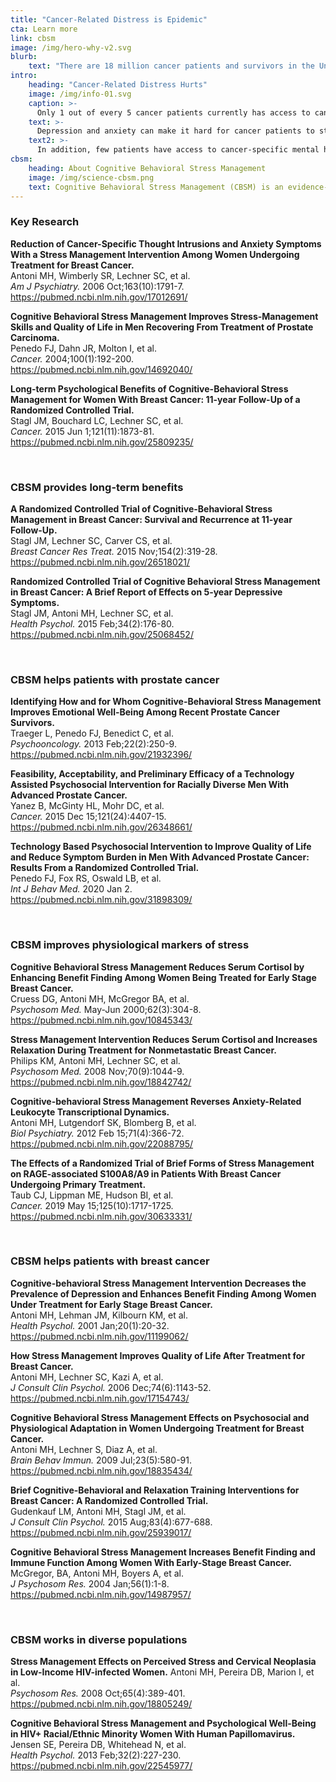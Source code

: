 ```yaml
---
title: "Cancer-Related Distress is Epidemic"
cta: Learn more
link: cbsm
image: /img/hero-why-v2.svg
blurb:
    text: "There are 18 million cancer patients and survivors in the United States today, and nearly half of them experience some form of psychological distress, such as depression or anxiety."
intro:
    heading: "Cancer-Related Distress Hurts"
    image: /img/info-01.svg
    caption: >-
      Only 1 out of every 5 cancer patients currently has access to cancer-specific mental health care to alleviate their distress.
    text: >-
      Depression and anxiety can make it hard for cancer patients to stick with treatment and increase their time in the hospital as they undergo cancer care. Emerging evidence in breast cancer patients suggests that it may be important to manage cancer-related distress to reduce the risk of cancer recurrence. 
    text2: >-
      In addition, few patients have access to cancer-specific mental health care. **Only 1 out of every 5 cancer patients currently has access to cancer-specific mental health care to alleviate their distress.** Cognitive behavioral stress management (CBSM) has been tailored to cancer patients and shown in numerous clinical studies to improve emotional well-being, physical health and overall survival.
cbsm:
    heading: About Cognitive Behavioral Stress Management 
    image: /img/science-cbsm.png
    text: Cognitive Behavioral Stress Management (CBSM) is an evidence-based protocol adapted from Cognitive Behavioral Therapy (CBT) and relaxation stress management, designed specifically for patients with cancer. CBSM was originally developed by a clinical psychologist, Michael Antoni, Ph.D. CBSM has been studied since the early ’90s, and has been published in multiple clinical studies. 
---
```

<a name="pubs"></a>
### Key Research

**Reduction of Cancer-Specific Thought Intrusions and Anxiety Symptoms With a Stress Management Intervention Among Women Undergoing Treatment for Breast Cancer.**  
Antoni MH, Wimberly SR, Lechner SC, et al.  
*Am J Psychiatry.* 2006 Oct;163(10):1791-7.  
https://pubmed.ncbi.nlm.nih.gov/17012691/  

**Cognitive Behavioral Stress Management Improves Stress-Management Skills and Quality of Life in Men Recovering From Treatment of Prostate Carcinoma.**  
Penedo FJ, Dahn JR, Molton I, et al.  
*Cancer.* 2004;100(1):192-200.  
https://pubmed.ncbi.nlm.nih.gov/14692040/  

**Long-term Psychological Benefits of Cognitive-Behavioral Stress Management for Women With Breast Cancer: 11-year Follow-Up of a Randomized Controlled Trial.**  
Stagl JM, Bouchard LC, Lechner SC, et al.  
*Cancer.* 2015 Jun 1;121(11):1873-81.  
https://pubmed.ncbi.nlm.nih.gov/25809235/  

&nbsp;  
### CBSM provides long-term benefits

**A Randomized Controlled Trial of Cognitive-Behavioral Stress Management in Breast Cancer: Survival and Recurrence at 11-year Follow-Up.**  
Stagl JM, Lechner SC, Carver CS, et al.  
*Breast Cancer Res Treat.* 2015 Nov;154(2):319-28.    
https://pubmed.ncbi.nlm.nih.gov/26518021/  

**Randomized Controlled Trial of Cognitive Behavioral Stress Management in Breast Cancer: A Brief Report of Effects on 5-year Depressive Symptoms.**  
Stagl JM, Antoni MH, Lechner SC, et al.  
*Health Psychol.* 2015 Feb;34(2):176-80.    
https://pubmed.ncbi.nlm.nih.gov/25068452/  

&nbsp;  
### CBSM helps patients with prostate cancer

**Identifying How and for Whom Cognitive-Behavioral Stress Management Improves Emotional Well-Being Among Recent Prostate Cancer Survivors.**  
Traeger L, Penedo FJ, Benedict C, et al.  
*Psychooncology.* 2013 Feb;22(2):250-9.  
https://pubmed.ncbi.nlm.nih.gov/21932396/  

**Feasibility, Acceptability, and Preliminary Efficacy of a Technology Assisted Psychosocial Intervention for Racially Diverse Men With Advanced Prostate Cancer.**  
Yanez B, McGinty HL, Mohr DC, et al.  
*Cancer.* 2015 Dec 15;121(24):4407-15.  
https://pubmed.ncbi.nlm.nih.gov/26348661/  

**Technology Based Psychosocial Intervention to Improve Quality of Life and Reduce Symptom Burden in Men With Advanced Prostate Cancer: Results From a Randomized Controlled Trial.**  
Penedo FJ, Fox RS, Oswald LB, et al.  
*Int J Behav Med.* 2020 Jan 2.  
https://pubmed.ncbi.nlm.nih.gov/31898309/  

&nbsp;  
### CBSM improves physiological markers of stress

**Cognitive Behavioral Stress Management Reduces Serum Cortisol by Enhancing Benefit Finding Among Women Being Treated for Early Stage Breast Cancer.**  
Cruess DG, Antoni MH, McGregor BA, et al.  
*Psychosom Med.* May-Jun 2000;62(3):304-8.  
https://pubmed.ncbi.nlm.nih.gov/10845343/  

**Stress Management Intervention Reduces Serum Cortisol and Increases Relaxation During Treatment for Nonmetastatic Breast Cancer.**  
Philips KM, Antoni MH, Lechner SC, et al.  
*Psychosom Med.* 2008 Nov;70(9):1044-9.  
https://pubmed.ncbi.nlm.nih.gov/18842742/  

**Cognitive-behavioral Stress Management Reverses Anxiety-Related Leukocyte Transcriptional Dynamics.**  
Antoni MH, Lutgendorf SK, Blomberg B, et al.  
*Biol Psychiatry.* 2012 Feb 15;71(4):366-72.  
https://pubmed.ncbi.nlm.nih.gov/22088795/  

**The Effects of a Randomized Trial of Brief Forms of Stress Management on RAGE-associated S100A8/A9 in Patients With Breast Cancer Undergoing Primary Treatment.**  
Taub CJ, Lippman ME, Hudson BI, et al.  
*Cancer.* 2019 May 15;125(10):1717-1725.  
https://pubmed.ncbi.nlm.nih.gov/30633331/  

&nbsp;  
### CBSM helps patients with breast cancer

**Cognitive-behavioral Stress Management Intervention Decreases the Prevalence of Depression and Enhances Benefit Finding Among Women Under Treatment for Early Stage Breast Cancer.**  
Antoni MH, Lehman JM, Kilbourn KM, et al.  
*Health Psychol.* 2001 Jan;20(1):20-32.  
https://pubmed.ncbi.nlm.nih.gov/11199062/  

**How Stress Management Improves Quality of Life After Treatment for Breast Cancer.**  
Antoni MH, Lechner SC, Kazi A, et al.  
*J Consult Clin Psychol.* 2006 Dec;74(6):1143-52.  
https://pubmed.ncbi.nlm.nih.gov/17154743/  

**Cognitive Behavioral Stress Management Effects on Psychosocial and Physiological Adaptation in Women Undergoing Treatment for Breast Cancer.**  
Antoni MH, Lechner S, Diaz A, et al.  
*Brain Behav Immun.* 2009 Jul;23(5):580-91.  
https://pubmed.ncbi.nlm.nih.gov/18835434/  

**Brief Cognitive-Behavioral and Relaxation Training Interventions for Breast Cancer: A Randomized Controlled Trial.**  
Gudenkauf LM, Antoni MH, Stagl JM, et al.  
*J Consult Clin Psychol.* 2015 Aug;83(4):677-688.  
https://pubmed.ncbi.nlm.nih.gov/25939017/  

**Cognitive Behavioral Stress Management Increases Benefit Finding and Immune Function Among Women With Early-Stage Breast Cancer.**  
McGregor, BA, Antoni MH, Boyers A, et al.  
*J Psychosom Res.* 2004 Jan;56(1):1-8.
https://pubmed.ncbi.nlm.nih.gov/14987957/

&nbsp;  
### CBSM works in diverse populations

**Stress Management Effects on Perceived Stress and Cervical Neoplasia in Low-Income HIV-infected Women.** 
Antoni MH, Pereira DB, Marion I, et al.  
*Psychosom Res.* 2008 Oct;65(4):389-401.  
https://pubmed.ncbi.nlm.nih.gov/18805249/  

**Cognitive Behavioral Stress Management and Psychological Well-Being in HIV+ Racial/Ethnic Minority Women With Human Papillomavirus.**  
Jensen SE, Pereira DB, Whitehead N, et al.  
*Health Psychol.* 2013 Feb;32(2):227-230.  
https://pubmed.ncbi.nlm.nih.gov/22545977/  